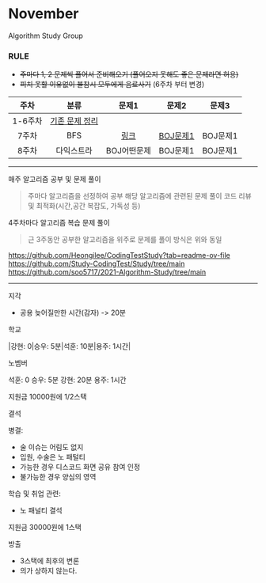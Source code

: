 # November
Algorithm Study Group

### RULE
- <s>주마다 1, 2 문제씩 풀어서 준비해오기 (풀어오지 못해도 좋은 문제라면 허용)
- 피치 못할 이유없이 불참시 모두에게 음료사기</s> (6주차 부터 변경)


|주차|분류|문제1|문제2|문제3| 
|:---:|:---:|:---:|:---:|:---:|
|1-6주차|[기존 문제 정리](/pre_study)||||
|7주차|BFS|<A href="https://github.com/nvmith/November/blob/main/%EB%A6%AC%EB%89%B4%EC%96%BC%20%EC%9D%B4%EC%A0%84%20%EC%8A%A4%ED%84%B0%EB%94%94%20%EB%AC%B8%EC%A0%9C%EB%AA%A8%EC%9D%8C/%EB%8B%A4%EC%9D%B5%EC%8A%A4%ED%8A%B8%EB%9D%BC"> 링크 </A>|[BOJ문제1](https://github.com/nvmith/November/tree/main/%EB%A6%AC%EB%89%B4%EC%96%BC%20%EC%9D%B4%EC%A0%84%20%EC%8A%A4%ED%84%B0%EB%94%94%20%EB%AC%B8%EC%A0%9C%EB%AA%A8%EC%9D%8C)|BOJ문제1|
|8주차|다익스트라|BOJ어떤문제|BOJ문제1|BOJ문제1|

-------------------------------------------------------------------------------
매주 알고리즘 공부 및 문제 풀이
> 주마다 알고리즘을 선정하여 공부
> 해당 알고리즘에 관련된 문제 풀이
> 코드 리뷰 및 최적화(시간,공간 복잡도, 가독성 등)

4주차마다 알고리즘 복습 문제 풀이
>근 3주동안 공부한 알고리즘을 위주로 문제를 풀이
> 방식은 위와 동일


https://github.com/Heongilee/CodingTestStudy?tab=readme-ov-file
https://github.com/Study-CodingTest/Study/tree/main
https://github.com/soo5717/2021-Algorithm-Study/tree/main


-------------------------------------------------------------------------------
지각

- 공용 늦어질만한 시간(감자) -> 20분

학교

|강현: 0|승우: 5분|석훈: 10분|용주: 1시간|

노벰버

석훈: 0
승우: 5분
강현: 20분
용주: 1시간

지원금 10000원에 1/2스택

결석

병결:
- 술 이슈는 어림도 없지
- 입원, 수술은 노 패털티
- 가능한 경우 디스코드 화면 공유 참여 인정
- 불가능한 경우 양심의 영역

학습 및 취업 관련:
- 노 패널티 결석

지원금 30000원에 1스택

방출

- 3스택에 최후의 변론
- 의가 상하지 않는다.
